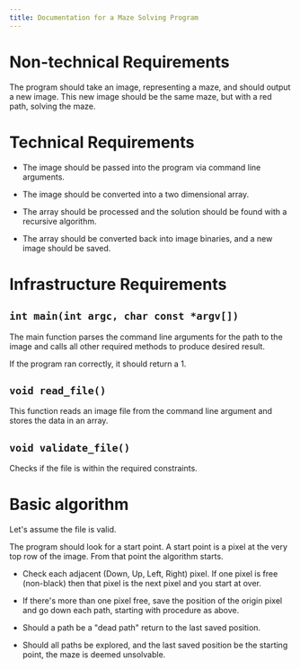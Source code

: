 ```yaml
---
title: Documentation for a Maze Solving Program
---
```


# Non-technical Requirements

The program should take an image, representing a maze, and
should output a new image.
This new image should be the same maze, but with a red
path, solving the maze.

# Technical Requirements

- The image should be passed into the program via command line arguments.

- The image should be converted into a two dimensional array.

- The array should be processed and the solution should be found with a recursive algorithm.

- The array should be converted back into image binaries, and a new image should be saved.

# Infrastructure Requirements

## ``int main(int argc, char const *argv[])``

The main function parses the command line arguments for
the path to the image and calls all other required methods
to produce desired result.

If the program ran correctly, it should return a 1.

## ``void read_file()``

This function reads an image file from the command line
argument and stores the data in an array.

## ``void validate_file()``

Checks if the file is within the required constraints.

# Basic algorithm

Let's assume the file is valid.

The program should look for a start point. A start point is a pixel at the very
top row of the image. From that point the algorithm starts.

- Check each adjacent (Down, Up, Left, Right) pixel. If one pixel is free
(non-black) then that pixel is the next pixel and you start at over.

- If there's more than one pixel free, save the position of the origin pixel 
and go down each path, starting with procedure as above.

- Should a path be a "dead path" return to the last saved position.

- Should all paths be explored, and the last saved position be the starting point,
the maze is deemed unsolvable.

